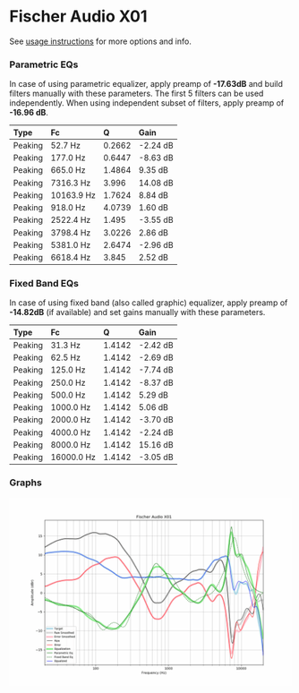 # Fischer Audio X01
See [usage instructions](https://github.com/jaakkopasanen/AutoEq#usage) for more options and info.

### Parametric EQs
In case of using parametric equalizer, apply preamp of **-17.63dB** and build filters manually
with these parameters. The first 5 filters can be used independently.
When using independent subset of filters, apply preamp of **-16.96 dB**.

| Type    | Fc         |      Q | Gain     |
|:--------|:-----------|:-------|:---------|
| Peaking | 52.7 Hz    | 0.2662 | -2.24 dB |
| Peaking | 177.0 Hz   | 0.6447 | -8.63 dB |
| Peaking | 665.0 Hz   | 1.4864 | 9.35 dB  |
| Peaking | 7316.3 Hz  | 3.996  | 14.08 dB |
| Peaking | 10163.9 Hz | 1.7624 | 8.84 dB  |
| Peaking | 918.0 Hz   | 4.0739 | 1.60 dB  |
| Peaking | 2522.4 Hz  | 1.495  | -3.55 dB |
| Peaking | 3798.4 Hz  | 3.0226 | 2.86 dB  |
| Peaking | 5381.0 Hz  | 2.6474 | -2.96 dB |
| Peaking | 6618.4 Hz  | 3.845  | 2.52 dB  |

### Fixed Band EQs
In case of using fixed band (also called graphic) equalizer, apply preamp of **-14.82dB**
(if available) and set gains manually with these parameters.

| Type    | Fc         |      Q | Gain     |
|:--------|:-----------|:-------|:---------|
| Peaking | 31.3 Hz    | 1.4142 | -2.42 dB |
| Peaking | 62.5 Hz    | 1.4142 | -2.69 dB |
| Peaking | 125.0 Hz   | 1.4142 | -7.74 dB |
| Peaking | 250.0 Hz   | 1.4142 | -8.37 dB |
| Peaking | 500.0 Hz   | 1.4142 | 5.29 dB  |
| Peaking | 1000.0 Hz  | 1.4142 | 5.06 dB  |
| Peaking | 2000.0 Hz  | 1.4142 | -3.70 dB |
| Peaking | 4000.0 Hz  | 1.4142 | -2.24 dB |
| Peaking | 8000.0 Hz  | 1.4142 | 15.16 dB |
| Peaking | 16000.0 Hz | 1.4142 | -3.05 dB |

### Graphs
![](./Fischer%20Audio%20X01.png)